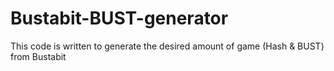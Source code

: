# Bustabit-BUST-generator
This code is written to generate the desired amount of game (Hash &amp; BUST) from Bustabit
